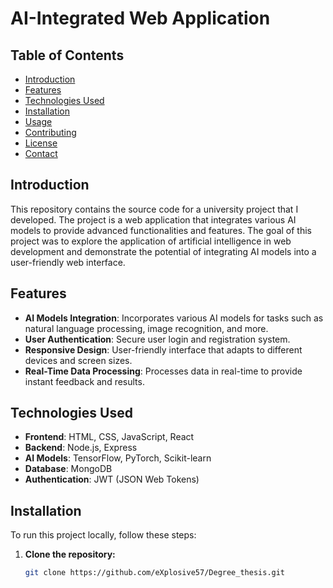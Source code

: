 # AI-Integrated Web Application

## Table of Contents

- [Introduction](#introduction)
- [Features](#features)
- [Technologies Used](#technologies-used)
- [Installation](#installation)
- [Usage](#usage)
- [Contributing](#contributing)
- [License](#license)
- [Contact](#contact)

## Introduction

This repository contains the source code for a university project that I developed. The project is a web application that integrates various AI models to provide advanced functionalities and features. The goal of this project was to explore the application of artificial intelligence in web development and demonstrate the potential of integrating AI models into a user-friendly web interface.

## Features

- **AI Models Integration**: Incorporates various AI models for tasks such as natural language processing, image recognition, and more.
- **User Authentication**: Secure user login and registration system.
- **Responsive Design**: User-friendly interface that adapts to different devices and screen sizes.
- **Real-Time Data Processing**: Processes data in real-time to provide instant feedback and results.

## Technologies Used

- **Frontend**: HTML, CSS, JavaScript, React
- **Backend**: Node.js, Express
- **AI Models**: TensorFlow, PyTorch, Scikit-learn
- **Database**: MongoDB
- **Authentication**: JWT (JSON Web Tokens)

## Installation

To run this project locally, follow these steps:

1. **Clone the repository:**
   ```sh
   git clone https://github.com/eXplosive57/Degree_thesis.git

